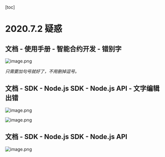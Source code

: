 [toc]

# 2020.7.2 疑惑

## 文档 - 使用手册 - 智能合约开发 - 错别字

![image.png](http://ww1.sinaimg.cn/large/006alGmrgy1ggclo7j4bnj30x90gemzf.jpg)

*只需要加句号就好了，不用删掉逗号。*

## 文档 - SDK - Node.js SDK - Node.js API - 文字编辑出错

![image.png](http://ww1.sinaimg.cn/large/006alGmrgy1ggcunndn4uj30xa0i70ur.jpg)

![image.png](http://ww1.sinaimg.cn/large/006alGmrgy1ggcv25x19dj30v30d7wga.jpg)

## 文档 - SDK - Node.js SDK - Node.js API

![image.png](http://ww1.sinaimg.cn/large/006alGmrgy1ggcui285kij30vt0il76e.jpg)